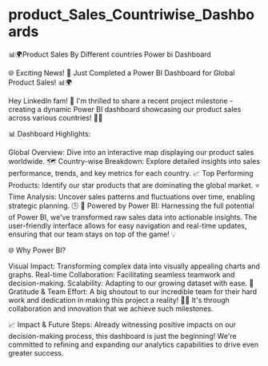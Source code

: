 # product_Sales_Countriwise_Dashboards
📊🌍Product Sales By Different countries Power bi Dashboard

🌐 Exciting News! 🚀 Just Completed a Power BI Dashboard for Global Product Sales! 📊🌍

Hey LinkedIn fam! 👋 I'm thrilled to share a recent project milestone - creating a dynamic Power BI dashboard showcasing our product sales across various countries! 🚀🌐

📊 Dashboard Highlights:

Global Overview: Dive into an interactive map displaying our product sales worldwide. 🗺️
Country-wise Breakdown: Explore detailed insights into sales performance, trends, and key metrics for each country. 📈
Top Performing Products: Identify our star products that are dominating the global market. ⭐
Time Analysis: Uncover sales patterns and fluctuations over time, enabling strategic planning. 🕒
🤖 Powered by Power BI:
Harnessing the full potential of Power BI, we've transformed raw sales data into actionable insights. The user-friendly interface allows for easy navigation and real-time updates, ensuring that our team stays on top of the game! 💡

🌐 Why Power BI?

Visual Impact: Transforming complex data into visually appealing charts and graphs.
Real-time Collaboration: Facilitating seamless teamwork and decision-making.
Scalability: Adapting to our growing dataset with ease.
🙌 Gratitude & Team Effort:
A big shoutout to our incredible team for their hard work and dedication in making this project a reality! 🚀💼 It's through collaboration and innovation that we achieve such milestones.

📈 Impact & Future Steps:
Already witnessing positive impacts on our decision-making process, this dashboard is just the beginning! We're committed to refining and expanding our analytics capabilities to drive even greater success.
